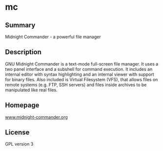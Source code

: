 # mc

## Summary

Midnight Commander - a powerful file manager

## Description

GNU Midnight Commander is a text-mode full-screen file manager. It uses a two panel interface and a subshell for command execution. It includes an internal editor with syntax highlighting and an internal viewer with support for binary files. Also included is Virtual Filesystem (VFS), that allows files on remote systems (e.g. FTP, SSH servers) and files inside archives to be manipulated like real files. 

## Homepage

www.midnight-commander.org

## License

GPL version 3
